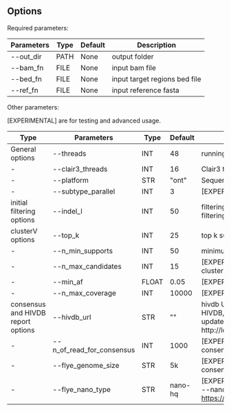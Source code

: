 
## Options

Required parameters:

| Parameters | Type | Default | Description                   |
|------------|------|---------|-------------------------------|
| --out_dir  | PATH | None    | output folder                 |
| --bam_fn   | FILE | None    | input bam file                |
| --bed_fn   | FILE | None    | input target regions bed file |
| --ref_fn   | FILE | None    | input reference fasta         |

Other parameters:

[EXPERIMENTAL] are for testing and advanced usage.

| Type                               | Parameters                    | Type  | Default | Description                                                                                                                                                                                                              |
|------------------------------------|-------------------------------|-------|---------|--------------------------------------------------------------------------------------------------------------------------------------------------------------------------------------------------------------------------|
| General options                    | --threads                     | INT   | 48      | running threads, we recommend using 48 or above                                                                                                                                                                          |
| -                                  | --clair3_threads      | INT   | 16      | Clair3 threads, we recommend using 16                                                                                                                                                                            |
| -                                  | --platform            | STR   | "ont"      | Sequencing platform of the input                                                                                                                                  
| -                                  | --subtype_parallel            | INT   | 3       | [EXPERIMENTAL] number of subtypes parallel run Clair                                                                                                                                                                      |
| initial filtering options          | --indel_l                     | INT   | 50      | filtering read with indel length > indel_l [50], set [0] to disable filtering                                                                                                                                            |
| clusterV options                   | --top_k                       | INT   | 25      | top k subtypes to output                                                                                                                                                                                                  |
| -                                  | --n_min_supports              | INT   | 50      | minimum read support for creating a subtype                                                                                                                                                                              |
| -                                  | --n_max_candidates            | INT   | 15      | [EXPERIMENTAL] number of selected candidates for clustering                                                                                                                                                              |
| -                                  | --min_af                      | FLOAT | 0.05    | [EXPERIMENTAL] minimum AF when clustering                                                                                                                                                                               |
| -                                  | --n_max_coverage              | INT   | 10000   | [EXPERIMENTAL] maximum read for clustering                                                                                                                                                                                   |
| consensus and HIVDB report options | --hivdb_url                   | STR   | ""      | hivdb URL default query from the internet, for localizing the HIVDB, please check https://github.com/hivdb/sierra, and update this setting accordingly, e.g. using --hivdb_url http://localhost:8111/sierra/rest/graphql |
| -                                  | --n_of_read_for_consensus | INT   | 1000    | [EXPERIMENTAL] number of original read for generating consensus                                                                                                                                                           |
| -                                  | --flye_genome_size            | STR   | 5k      | [EXPERIMEANTAL], flye --genome-size for generating consensus, we recommend using 5k for HIV genome                                                                                                                       |
| -                                  | --flye_nano_type              | STR   | nano-hq | [EXPERIMEANTAL], flye option for different ONT type, default --nano-hq, check https://github.com/fenderglass/Flye/blob/flye/docs/USAGE.md |
